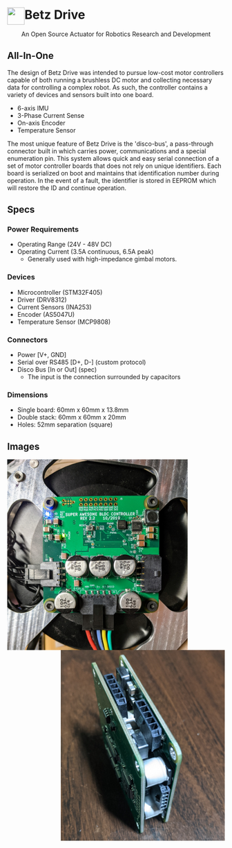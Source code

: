 # Betz Drive <img inline="True" align="left" width="40" height="40" src="https://docs.google.com/drawings/d/e/2PACX-1vQn7ThmeN3X-PulClp9D9SapgJNSXX18EbkMdmxtu4rxZDmkdQgR5rBxGqJZTJeE6hNUwDm5OqK9mxb/pub?w=96&h=96">
  
<p align="center">
  An Open Source Actuator for Robotics Research and Development
</p>

## All-In-One

The design of Betz Drive was intended to pursue low-cost motor controllers capable of both running a brushless DC motor and collecting necessary data for controlling a complex robot. As such, the controller contains a variety of devices and sensors built into one board.

* 6-axis IMU
* 3-Phase Current Sense
* On-axis Encoder
* Temperature Sensor

The most unique feature of Betz Drive is the 'disco-bus', a pass-through connector built in which carries power, communications and a special enumeration pin. This system allows quick and easy serial connection of a set of motor controller boards that does not rely on unique identifiers. Each board is serialized on boot and maintains that identification number during operation. In the event of a fault, the identifier is stored in EEPROM which will restore the ID and continue operation.

## Specs

### Power Requirements
* Operating Range (24V - 48V DC)
* Operating Current (3.5A continuous, 6.5A peak)
  * Generally used with high-impedance gimbal motors.
  
### Devices
* Microcontroller (STM32F405)
* Driver (DRV8312)
* Current Sensors (INA253)
* Encoder (AS5047U)
* Temperature Sensor (MCP9808)

### Connectors
* Power [V+, GND]
* Serial over RS485 [D+, D-] (custom protocol)
* Disco Bus [In or Out] (spec)
  * The input is the connection surrounded by capacitors
  
### Dimensions
* Single board: 60mm x 60mm x 13.8mm
* Double stack: 60mm x 60mm x 20mm
* Holes: 52mm separation (square)

## Images

<img align="left" width="418" height="440" src="images/board_on_motor.jpg"/>
<img align="right" width="380" height="440" src="images/sandwich.jpg"/>
